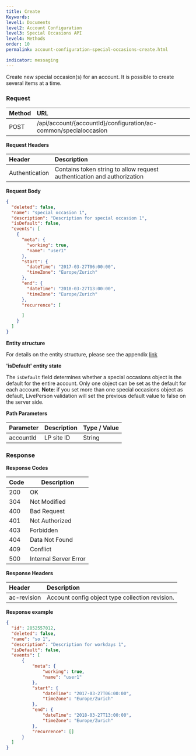 ```yaml
---
title: Create
Keywords:
level1: Documents
level2: Account Configuration
level3: Special Occasions API
level4: Methods
order: 10
permalink: account-configuration-special-occasions-create.html

indicator: messaging
---
```


Create new special occasion(s) for an account. It is possible to create several items at a time.

### Request

| Method | URL |
| :-------- | :------ |
| POST  |/api/account/{accountId}/configuration/ac-common/specialoccasion |

**Request Headers**

| Header | Description |
 |:-------- | :------------ |
| Authentication | Contains token string to allow request authentication and authorization |




**Request Body**

```json
{
  "deleted": false,
  "name": "special occasion 1",
  "description": "Description for special occasion 1",
  "isDefault": false,
  "events": [
    {
      "meta": {
        "working": true,
        "name": "user1"
      },
      "start": {
        "dateTime": "2017-03-27T06:00:00",
        "timeZone": "Europe/Zurich"
      },
      "end": {
        "dateTime": "2018-03-27T13:00:00",
        "timeZone": "Europe/Zurich"
      },
      "recurrence": [

      ]
    }
  ]
}
```

**Entity structure**

For details on the entity structure, please see the appendix [link](https://lpgithub.dev.lprnd.net/product-marketing/developers-community/blob/workdays-documentation/pages/documents/account-configuration/special-occasions/appendix.md)

**'isDefault' entity state**

The `isDefault` field determines whether a special occasions object is the default for the entire account. Only one object can be set as the default for each account. **Note**: if you set more than one special occasions object as default, LivePerson validation will set the previous default value to false on the server side.

**Path Parameters**

 |Parameter  |Description |  Type / Value |
 |:----------- | :------------ | :--------------- |
 |accountId | LP site ID | String  |


### Response

**Response Codes**

| Code | Description           |
|------|-----------------------|
| 200  | OK                    |
| 304  | Not Modified          |
| 400  | Bad Request           |
| 401  | Not Authorized        |
| 403  | Forbidden             |
| 404  | Data Not Found        |
| 409  | Conflict              |
| 500  | Internal Server Error |

**Response Headers**

 |Header|  Description|
 |:-------|   :-----  |
 |ac-revision|  Account config object type collection revision.|  

**Response example**

```json
{
  "id": 2852557012,
  "deleted": false,
  "name": "so 1",
  "description": "Description for workdays 1",
  "isDefault": false,
  "events": [
      {
          "meta": {
              "working": true,
              "name": "user1"
          },
          "start": {
              "dateTime": "2017-03-27T06:00:00",
              "timeZone": "Europe/Zurich"
          },
          "end": {
              "dateTime": "2018-03-27T13:00:00",
              "timeZone": "Europe/Zurich"
          },
          "recurrence": []
      }
  ]
}
```
